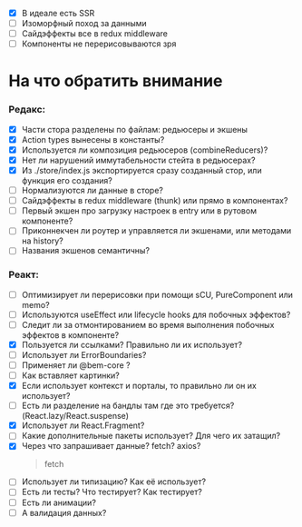 - [x] В идеале есть SSR
- [ ] Изоморфный поход за данными
- [ ] Сайдэффекты все в redux middleware
- [ ] Компоненты не перерисовываются зря

# На что обратить внимание
### Редакс:
- [x] Части стора разделены по файлам: редьюсеры и экшены
- [x] Action types вынесены в константы?
- [x] Используется ли композиция редьюсеров (combineReducers)?
- [x] Нет ли нарушений иммутабельности стейта в редьюсерах?
- [x] Из ./store/index.js экспортируется сразу созданный стор, или функция его создания?
- [ ] Нормализуются ли данные в сторе?
- [ ] Сайдэффекты в redux middleware (thunk) или прямо в компонентах?
- [ ] Первый экшен про загрузку настроек в entry или в рутовом компоненте?
- [ ] Приконнекчен ли роутер и управляется ли экшенами, или методами на history?
- [ ] Названия экшенов семантичны?
### Реакт:
- [ ] Оптимизирует ли перерисовки при помощи sCU, PureComponent или memo?
- [ ] Используются useEffect или lifecycle hooks для побочных эффектов?
- [ ] Следит ли за отмонтированием во время выполнения побочных эффектов в компоненте?
- [x] Пользуется ли ссылками? Правильно ли их использует?
- [ ] Использует ли ErrorBoundaries?
- [ ] Применяет ли @bem-core ?
- [ ] Как вставляет картинки?
- [x] Если использует контекст и порталы, то правильно ли он их использует?
- [ ] Есть ли разделение на бандлы там где это требуется? (React.lazy/React.suspense)
- [x] Использует ли React.Fragment?
- [ ] Какие дополнительные пакеты использует? Для чего их затащил?
- [x] Через что запрашивает данные? fetch? axios?
  > fetch
- [ ] Использует ли типизацию? Как её использует?
- [ ] Есть ли тесты? Что тестирует? Как тестирует?
- [ ] Есть ли анимации?
- [ ] А валидация данных?